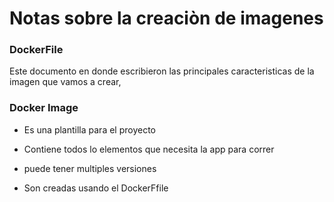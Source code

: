# Notas sobre la creaciòn de imagenes 




### DockerFile

Este documento en donde escribieron las principales caracteristicas de la imagen que vamos a crear, 


### Docker Image

- Es una plantilla para el  proyecto 

- Contiene todos lo elementos que necesita la app para correr

- puede tener multiples versiones 

- Son creadas usando el DockerFfile 
